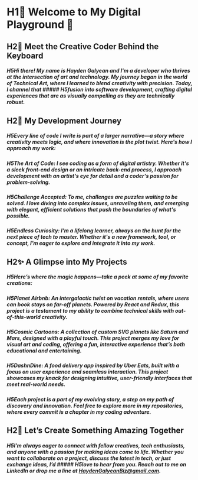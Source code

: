 # H1🌌 Welcome to My Digital Playground 🌌
## H2👋 Meet the Creative Coder Behind the Keyboard
##### H5Hi there! My name is Hayden Galyean and I'm a developer who thrives at the intersection of art and technology. My journey began in the world of Technical Art, where I learned to blend creativity with precision. Today, I channel that ##### H5fusion into software development, crafting digital experiences that are as visually compelling as they are technically robust.

## H2🌱 My Development Journey
##### H5Every line of code I write is part of a larger narrative—a story where creativity meets logic, and where innovation is the plot twist. Here's how I approach my work:

##### H5The Art of Code: I see coding as a form of digital artistry. Whether it's a sleek front-end design or an intricate back-end process, I approach development with an artist's eye for detail and a coder's passion for problem-solving.

##### H5Challenge Accepted: To me, challenges are puzzles waiting to be solved. I love diving into complex issues, unraveling them, and emerging with elegant, efficient solutions that push the boundaries of what's possible.

##### H5Endless Curiosity: I’m a lifelong learner, always on the hunt for the next piece of tech to master. Whether it's a new framework, tool, or concept, I’m eager to explore and integrate it into my work.

## H2✨ A Glimpse into My Projects
##### H5Here’s where the magic happens—take a peek at some of my favorite creations:

##### H5Planet Airbnb: An intergalactic twist on vacation rentals, where users can book stays on far-off planets. Powered by React and Redux, this project is a testament to my ability to combine technical skills with out-of-this-world creativity.

##### H5Cosmic Cartoons: A collection of custom SVG planets like Saturn and Mars, designed with a playful touch. This project merges my love for visual art and coding, offering a fun, interactive experience that’s both educational and entertaining.

##### H5DashnDine: A food delivery app inspired by Uber Eats, built with a focus on user experience and seamless interaction. This project showcases my knack for designing intuitive, user-friendly interfaces that meet real-world needs.

##### H5Each project is a part of my evolving story, a step on my path of discovery and innovation. Feel free to explore more in my repositories, where every commit is a chapter in my coding adventure.

## H2🤝 Let’s Create Something Amazing Together
##### H5I’m always eager to connect with fellow creatives, tech enthusiasts, and anyone with a passion for making ideas come to life. Whether you want to collaborate on a project, discuss the latest in tech, or just exchange ideas, I’d ##### H5love to hear from you. Reach out to me on LinkedIn or drop me a line at HaydenGalyeanBiz@gmail.com.
